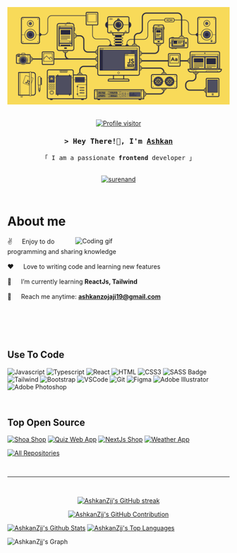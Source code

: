 ![MasterHead](https://github.com/SurenAND/SurenAND/blob/main/e36ec678-7984-4cdd-8e4c-a3932772ff8e.gif)
    <br>
    <br>
<p align="center"> <a href="https://komarev.com/ghpvc/?username=surenand">
  <img src="https://komarev.com/ghpvc/?username=surenand&label=Visitors&color=0e75b6&style=flat" alt="Profile visitor" />
</a> </p>

<!-- Intro  -->
<h3 align="center">
        <samp>&gt; Hey There!👋, I'm
                <b><a target="_blank" href="https://linkedin.com/in/ashkan-zojaji">Ashkan</a></b>
        </samp>
</h3>

<p align="center"> 
  <samp>
    「 I am a passionate <b>frontend</b> developer 」
    <br>
    <br>
  </samp>
</p>

<p align="center">
 <a href="https://linkedin.com/in/ashkan-zojaji" target="_blank">
  <img src="https://img.shields.io/badge/LinkedIn-0077B5?style=for-the-badge&logo=linkedin&logoColor=white" alt="surenand"/>
 </a>
</p>
<br />

<!-- About Section -->

# About me

<p>
 <img align="right" width="350" src="https://i.postimg.cc/fRkwfWMX/68747470733a2f2f696d616765732e73717561726573706163652d63646e2e636f6d2f636f6e74656e742f76312f35373639.gif" alt="Coding gif" />

 ✌️ &emsp; Enjoy to do programming and sharing knowledge <br/><br/>
 ❤️ &emsp; Love to writing code and learning new features<br/><br/>
 🌱 &emsp; I’m currently learning **ReactJs, Tailwind** <br/><br/>
 📧 &emsp; Reach me anytime: **ashkanzojaji19@gmail.com**<br/><br/>

</p>

<br/>
<br/>
<br/>

## Use To Code
<!-- 
![React Native](https://img.shields.io/badge/React_Native-20232A?style=for-the-badge&logo=react&logoColor=61DAFB)
![Next.js](https://img.shields.io/badge/next.js-000000?style=for-the-badge&logo=nextdotjs&logoColor=white)
![Nodejs](https://img.shields.io/badge/Nodejs-3C873A?style=for-the-badge&labelColor=black&logo=node.js&logoColor=3C873A)
![Express.js](https://img.shields.io/badge/Express.js-000000?style=for-the-badge&logo=express&logoColor=white)
![MongoDB](https://img.shields.io/badge/MongoDB-4EA94B?style=for-the-badge&logo=mongodb&logoColor=white)
![Ant-Design](https://img.shields.io/badge/AntDesign-0170FE?style=for-the-badge&logo=antdesign&logoColor=white)
![Strapi](https://img.shields.io/badge/strapi-2E7EEA?style=for-the-badge&logo=strapi&logoColor=white)
![Markdown](https://img.shields.io/badge/Markdown-000000?style=for-the-badge&logo=markdown&logoColor=white)
![Redux](https://img.shields.io/badge/Redux-593D88?style=for-the-badge&logo=redux&logoColor=white)
![React Query](https://img.shields.io/badge/-React_Query-FF4154?style=for-the-badge&logo=react%20query&logoColor=white)
-->
![Javascript](https://img.shields.io/badge/Javascript-F0DB4F?style=for-the-badge&labelColor=black&logo=javascript&logoColor=F0DB4F)
![Typescript](https://img.shields.io/badge/Typescript-007acc?style=for-the-badge&labelColor=black&logo=typescript&logoColor=007acc)
![React](https://img.shields.io/badge/-React-61DBFB?style=for-the-badge&labelColor=black&logo=react&logoColor=61DBFB)
![HTML](https://img.shields.io/badge/HTML5-E34F26?style=for-the-badge&labelColor=black&logo=html5&logoColor=white)
![CSS3](https://img.shields.io/badge/CSS3-1572B6?style=for-the-badge&labelColor=black&logo=css3&logoColor=white)
![SASS Badge](https://img.shields.io/badge/Sass-CC6699?style=for-the-badge&labelColor=black&logo=sass&logoColor=white)
![Tailwind](https://img.shields.io/badge/Tailwind_CSS-092749?style=for-the-badge&labelColor=black&logo=tailwindcss&logoColor=06B6D4&labelColor=000000)
![Bootstrap](https://img.shields.io/badge/Bootstrap-563D7C?style=for-the-badge&labelColor=black&logo=bootstrap&logoColor=white)
![VSCode](https://img.shields.io/badge/Visual_Studio-0078d7?style=for-the-badge&labelColor=black&logo=visual%20studio&logoColor=white)
![Git](https://img.shields.io/badge/Git-F05032?style=for-the-badge&labelColor=black&logo=git&logoColor=white)
![Figma](https://img.shields.io/badge/figma-%23F24E1E.svg?style=for-the-badge&labelColor=black&logo=figma&logoColor=white)
![Adobe Illustrator](https://img.shields.io/badge/adobe%20illustrator-%23FF9A00.svg?style=for-the-badge&labelColor=black&logo=adobe%20illustrator&logoColor=white)
![Adobe Photoshop](https://img.shields.io/badge/adobe%20photoshop-%2331A8FF.svg?style=for-the-badge&labelColor=black&logo=adobe%20photoshop&logoColor=white)

<br/>

## Top Open Source

[![Shoa Shop](https://github-readme-stats.vercel.app/api/pin/?username=surenand&repo=shoe-shop&border_color=7F3FBF&bg_color=0D1117&title_color=C9D1D9&text_color=8B949E&icon_color=7F3FBF)](https://github.com/SurenAND/shoe-shop)
[![Quiz Web App](https://github-readme-stats.vercel.app/api/pin/?username=surenand&repo=quiz-web-app&border_color=7F3FBF&bg_color=0D1117&title_color=C9D1D9&text_color=8B949E&icon_color=7F3FBF)](https://github.com/SurenAND/quiz-web-app)
[![NextJs Shop](https://github-readme-stats.vercel.app/api/pin/?username=surenand&repo=todo-tailwind&border_color=7F3FBF&bg_color=0D1117&title_color=C9D1D9&text_color=8B949E&icon_color=7F3FBF)](https://github.com/SurenAND/nextjs-shop)
[![Weather App](https://github-readme-stats.vercel.app/api/pin/?username=surenand&repo=weather-app&border_color=7F3FBF&bg_color=0D1117&title_color=C9D1D9&text_color=8B949E&icon_color=7F3FBF)](https://github.com/SurenAND/weather-app-reactjs)


<p align="left">
  <a href="https://github.com/surenand?tab=repositories" target="_blank"><img alt="All Repositories" title="All Repositories" src="https://img.shields.io/badge/-All%20Repos-7F3FBF?style=for-the-badge&logo=koding&logoColor=white"/></a>
</p>

<br/>
<hr/>
<br/> 

<p align="center">
  <a href="https://github.com/surenand">
    <img src="https://github-readme-streak-stats.herokuapp.com/?user=surenand&theme=radical&border=7F3FBF&background=0D1117" alt="AshkanZjj's GitHub streak"/>
  </a>
</p>

<p align="center">
  <a href="https://github.com/surenand">
    <img src="https://github-profile-summary-cards.vercel.app/api/cards/profile-details?username=surenand&theme=radical" alt="AshkanZjj's GitHub Contribution"/>
  </a>
</p>

<a> 
    <a href="https://github.com/surenand"><img alt="AshkanZjj's Github Stats" src="https://github-readme-stats.vercel.app/api?username=surenand&show_icons=true&count_private=true&theme=react&border_color=7F3FBF&bg_color=0D1117&title_color=F85D7F&icon_color=F8D866" height="192px" width="49.5%"/></a>
  <a href="https://github.com/surenand"><img alt="AshkanZjj's Top Languages" src="https://denvercoder1-github-readme-stats.vercel.app/api/top-langs/?username=surenand&langs_count=8&layout=compact&theme=react&border_color=7F3FBF&bg_color=0D1117&title_color=F85D7F&icon_color=F8D866" height="192px" width="49.5%"/></a>
  <br/>
</a>

![AshkanZjj's Graph](https://github-readme-activity-graph.vercel.app/graph?username=surenand&custom_title=AshkanZjj's%20GitHub%20Activity%20Graph&bg_color=0D1117&color=a29bfe&line=b2bec3&point=7F3FBF&area_color=a29bfe&title_color=FFFFFF&area=true)

